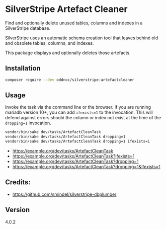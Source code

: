 # SilverStripe Artefact Cleaner

Find and optionally delete unused tables, columns and indexes in a SilverStripe database.

SilverStripe uses an automatic schema creation tool that leaves behind old and obsolete tables, columns, and indexes.

This package displays and optionally deletes those artefacts.

## Installation

```sh
composer require --dev oddnoc/silverstripe-artefactcleaner
```

## Usage

Invoke the task via the command line or the browser. If you are running mariadb version 10+, you can add `ifexists=1` to the invocation. This will defend against errors should the column or index not exist at the time of the `dropping=1` invocation.

```sh
vendor/bin/sake dev/tasks/ArtefactCleanTask
vendor/bin/sake dev/tasks/ArtefactCleanTask dropping=1
vendor/bin/sake dev/tasks/ArtefactCleanTask dropping=1 ifexists=1
```

* https://example.org/dev/tasks/ArtefactCleanTask
* https://example.org/dev/tasks/ArtefactCleanTask?ifexists=1
* https://example.org/dev/tasks/ArtefactCleanTask?dropping=1
* https://example.org/dev/tasks/ArtefactCleanTask?dropping=1&ifexists=1

## Credits:

- https://github.com/smindel/silverstripe-dbplumber

## Version

4.0.2
